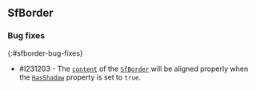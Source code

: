## SfBorder

### Bug fixes
{:#sfborder-bug-fixes} 

* \#I231203 - The [`content`](https://help.syncfusion.com/cr/cref_files/xamarin/Syncfusion.Core.XForms~Syncfusion.XForms.Border.SfBorder~Content.html) of the [`SfBorder`](https://help.syncfusion.com/cr/cref_files/xamarin/Syncfusion.Core.XForms~Syncfusion.XForms.Border.SfBorder.html) will be aligned properly when the [`HasShadow`](https://help.syncfusion.com/cr/cref_files/xamarin/Syncfusion.Core.XForms~Syncfusion.XForms.Border.SfBorder~HasShadow.html) property is set to `true`.